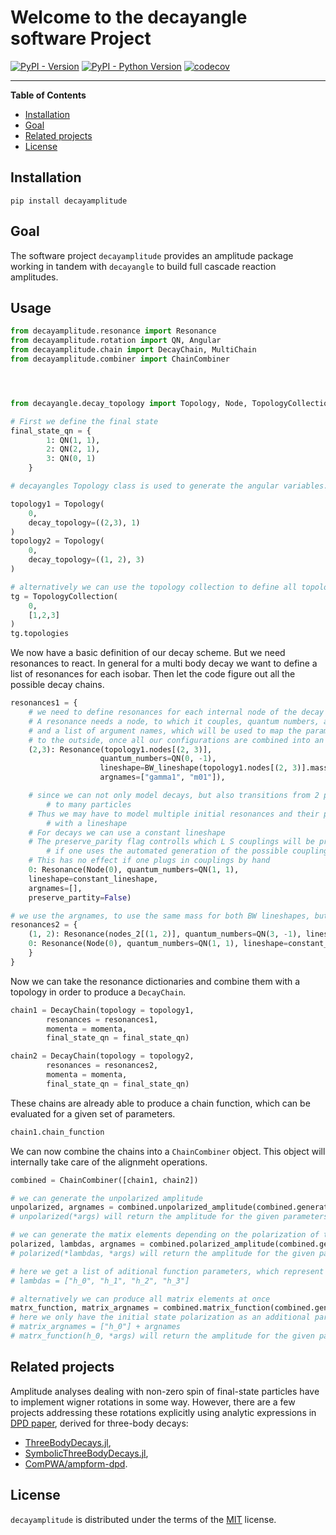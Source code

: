# Welcome to the decayangle software Project

[![PyPI - Version](https://img.shields.io/pypi/v/decayamplitude.svg)](https://pypi.org/project/decayamplitude/)
[![PyPI - Python Version](https://img.shields.io/pypi/pyversions/decayamplitude.svg)](https://pypi.org/project/decayamplitude/)
[![codecov](https://codecov.io/gh/KaiHabermann/decayamplitude/graph/badge.svg?token=KXBO8KEQ3V)](https://codecov.io/gh/KaiHabermann/decayamplitude)


---

**Table of Contents**

- [Installation](#installation)
- [Goal](#goal)
- [Related projects](#related-projects)
- [License](#license)

## Installation

```console
pip install decayamplitude
```

## Goal

The software project `decayamplitude` provides an amplitude package working in tandem with `decayangle` to build full cascade reaction amplitudes. 

## Usage
```python
from decayamplitude.resonance import Resonance
from decayamplitude.rotation import QN, Angular
from decayamplitude.chain import DecayChain, MultiChain
from decayamplitude.combiner import ChainCombiner




from decayangle.decay_topology import Topology, Node, TopologyCollection

# First we define the final state
final_state_qn = {
        1: QN(1, 1),
        2: QN(2, 1),
        3: QN(0, 1)
    }

# decayangles Topology class is used to generate the angular variables. Be carefull here, as fit results may depend on the ordering. 

topology1 = Topology(
    0,
    decay_topology=((2,3), 1)
)
topology2 = Topology(
    0,
    decay_topology=((1, 2), 3)
)

# alternatively we can use the topology collection to define all topologies automatically
tg = TopologyCollection(
    0,
    [1,2,3]
)
tg.topologies
```

We now have a basic definition of our decay scheme. But we need resonances to react. In general for a multi body decay we want to define a list of resonances for each isobar. Then let the code figure out all the possible decay chains.

```python
resonances1 = {
    # we need to define resonances for each internal node of the decay chain
    # A resonance needs a node, to which it couples, quantum numbers, a lineshape
    # and a list of argument names, which will be used to map the parameters of the resonance 
    # to the outside, once all our configurations are combined into an amplitude
    (2,3): Resonance(topology1.nodes[(2, 3)], 
                    quantum_numbers=QN(0, -1), 
                    lineshape=BW_lineshape(topology1.nodes[(2, 3)].mass(momenta)), 
                    argnames=["gamma1", "m01"]),

    # since we can not only model decays, but also transitions from 2 particle
        # to many particles
    # Thus we may have to model multiple initial resonances and their production
        # with a lineshape
    # For decays we can use a constant lineshape 
    # The preserve_parity flag controlls which L S couplings will be produced, 
        # if one uses the automated generation of the possible couplings
    # This has no effect if one plugs in couplings by hand
    0: Resonance(Node(0), quantum_numbers=QN(1, 1),
    lineshape=constant_lineshape, 
    argnames=[], 
    preserve_partity=False)

# we use the argnames, to use the same mass for both BW lineshapes, but different widths
resonances2 = {
    (1, 2): Resonance(nodes_2[(1, 2)], quantum_numbers=QN(3, -1), lineshape=BW_lineshape(nodes_2[(1, 2)].mass(momenta)), argnames=["gamma2", "m01"]),
    0: Resonance(Node(0), quantum_numbers=QN(1, 1), lineshape=constant_lineshape, argnames=[], preserve_partity=False)
    }
}
```

Now we can take the resonance dictionaries and combine them with a topology in order to produce a `DecayChain`. 

```python
chain1 = DecayChain(topology = topology1,
        resonances = resonances1,
        momenta = momenta,
        final_state_qn = final_state_qn)

chain2 = DecayChain(topology = topology2,
        resonances = resonances2,
        momenta = momenta,
        final_state_qn = final_state_qn)
```
These chains are already able to produce a chain function, which can be evaluated for a given set of parameters. 

```python
chain1.chain_function
```

We can now combine the chains into a `ChainCombiner` object. This object will internally take care of the alignmeht operations.

```python
combined = ChainCombiner([chain1, chain2])

# we can generate the unpolarized amplitude
unpolarized, argnames = combined.unpolarized_amplitude(combined.generate_couplings())
# unpolarized(*args) will return the amplitude for the given parameters

# we can generate the matix elements depending on the polarization of the particles
polarized, lambdas, argnames = combined.polarized_amplitude(combined.generate_couplings())
# polarized(*lambdas, *args) will return the amplitude for the given parameters and polarization

# here we get a list of aditional function parameters, which represent the polarization of the initial and final state particles
# lambdas = ["h_0", "h_1", "h_2", "h_3"]

# alternatively we can produce all matrix elements at once
matrx_function, matrix_argnames = combined.matrix_function(combined.generate_couplings())
# here we only have the initial state polarization as an additional parameter
# matrix_argnames = ["h_0"] + argnames
# matrx_function(h_0, *args) will return the amplitude for the given parameters and polarization

```

## Related projects

Amplitude analyses dealing with non-zero spin of final-state particles have to implement wigner rotations in some way.
However, there are a few projects addressing these rotations explicitly using analytic expressions in [DPD paper](https://inspirehep.net/literature/1758460), derived for three-body decays:

- [ThreeBodyDecays.jl](https://github.com/mmikhasenko/ThreeBodyDecays.jl),
- [SymbolicThreeBodyDecays.jl](https://github.com/mmikhasenko/SymbolicThreeBodyDecays.jl),
- [ComPWA/ampform-dpd](https://github.com/ComPWA/ampform-dpd).

## License

`decayamplitude` is distributed under the terms of the [MIT](https://mit-license.org/) license.
